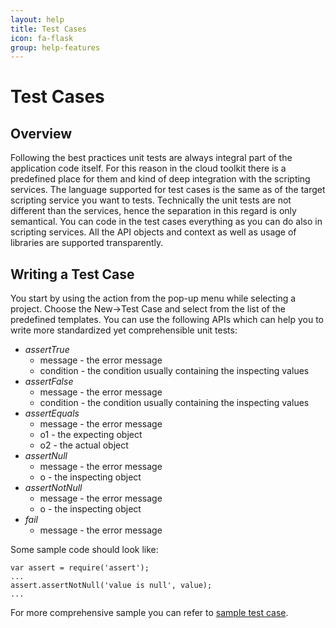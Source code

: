 ```yaml
---
layout: help
title: Test Cases
icon: fa-flask
group: help-features
---
```


Test Cases
===

Overview
---

Following the best practices unit tests are always integral part of the application code itself. For this reason in the cloud toolkit there is a predefined place for them and kind of deep integration with the scripting services.
The language supported for test cases is the same as of the target scripting service you want to tests. Technically the unit tests are not different than the services, hence the separation in this regard is only semantical. You can code in the test cases everything as you can do also in scripting services. All the API objects and context as well as usage of libraries are supported transparently.

Writing a Test Case
---

You start by using the action from the pop-up menu while selecting a project. Choose the New->Test Case and select from the list of the predefined templates.
You can use the following APIs which can help you to write more standardized yet comprehensible unit tests:

*	*assertTrue*
	*	message - the error message
	*	condition - the condition usually containing the inspecting values
*	*assertFalse*
	*	message - the error message
	*	condition - the condition usually containing the inspecting values
*	*assertEquals*
	*	message - the error message
	*	o1 - the expecting object
	*	o2 - the actual object
*	*assertNull*
	*	message - the error message
	*	o - the inspecting object
*	*assertNotNull*
	*	message - the error message
	*	o - the inspecting object
*	*fail*
	*	message - the error message

Some sample code should look like:
<pre><code>var assert = require('assert');
...
assert.assertNotNull('value is null', value);
...
</code></pre>

For more comprehensive sample you can refer to [sample test case](../samples/test_case.html).
